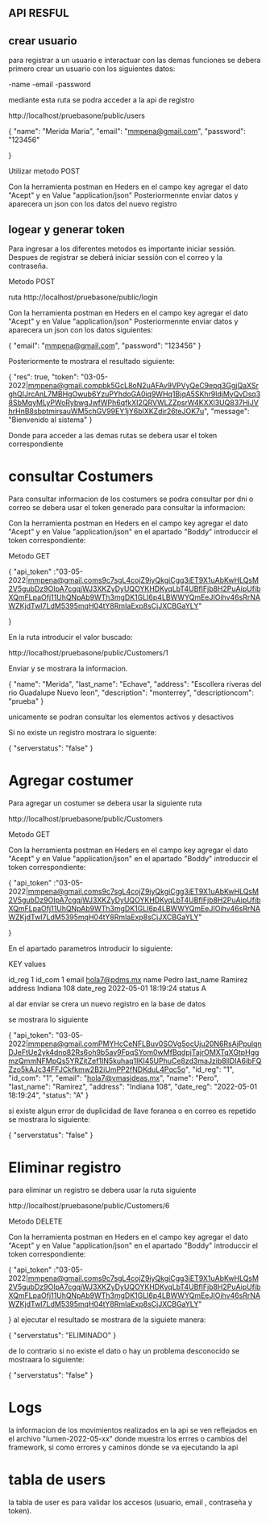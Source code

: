 
## API RESFUL

## crear usuario
para registrar a un usuario e interactuar con las demas funciones se debera primero crear un usuario 
con los siguientes datos:

-name
-email
-password

mediante esta ruta se podra acceder a la api de registro    

http://localhost/pruebasone/public/users



{
    "name": "Merida Maria",
    "email": "mmpena@gmail.com",
    "password": "123456"

}

Utilizar metodo POST

Con la herramienta postman  en Heders en el campo key agregar el dato "Acept" y en Value "application/json"
Posteriormennte enviar datos y aparecera un json con los datos del nuevo registro

## logear y generar token


Para ingresar a los diferentes metodos es importante iniciar sessión. Despues de registrar se deberá iniciar sessión con el correo y la contraseña.

Metodo POST

ruta
http://localhost/pruebasone/public/login


Con la herramienta postman  en Heders en el campo key agregar el dato "Acept" y en Value "application/json"
Posteriormennte enviar datos y aparecera un json con los datos siguientes:


{
    "email": "mmpena@gmail.com",
    "password": "123456"
}

Posteriormente te mostrara el resultado siguiente:

{
    "res": true,
    "token": "03-05-2022|mmpena@gmail.compbk5GcL8oN2uAFAv9VPVyQeC9epq3GgjQaXSrghQIJrcAnL7MBHgOwub6YzuPYhdoGA0iq9WHq1BjqA5SKhr9ldjMyQvDsq38SbMqyMLyPWoRybwgJwfWPh6qfkXI2QRVWLZZpsrW4KXXl3UQ837HiJVhrHnB8sbptmirsauWM5chGV99EY1jY6blXKZdir26teJOK7u",
    "message": "Bienvenido al sistema"
}

Donde para acceder a las demas rutas se debera usar el token correspondiente

# consultar Costumers

Para consultar informacion de los costumers se podra consultar por dni o correo
se debera usar el token generado para consultar la informacion:

Con la herramienta postman  en Heders en el campo key agregar el dato "Acept" y en Value "application/json"
en el apartado "Boddy" introduccir el token correspondiente:

Metodo GET 

{
    "api_token" :"03-05-2022|mmpena@gmail.coms9c7sgL4cojZ9iyQkgiCgg3iET9X1uAbKwHLQsM2V5gubDz9OIpA7cgqjWJ3XKZyDyUQOYKHDKyqLbT4UBfIFjb8H2PuAipUfibXQmFLpaOfj11UhQNpAb9WTh3mgDK1GLI6p4LBWWYQmEeJIOihv46sRrNAWZKjdTwI7LdM5395mqH04tY8RmIaExp8sCjJXCBGaYLY"

}

En la ruta introducir el valor buscado:

http://localhost/pruebasone/public/Customers/1

Enviar y se mostrara la informacion.

{
    "name": "Merida",
    "last_name": "Echave",
    "address": "Escollera riveras del rio Guadalupe Nuevo leon",
    "description": "monterrey",
    "descriptioncom": "prueba"
}

unicamente se podran consultar los elementos activos y desactivos

Si no existe un registro mostrara lo siguente:

{
    "serverstatus": "false"
}

# Agregar costumer

Para agregar un costumer se debera usar la siguiente ruta

http://localhost/pruebasone/public/Customers

Metodo GET

Con la herramienta postman  en Heders en el campo key agregar el dato "Acept" y en Value "application/json"
en el apartado "Boddy" introduccir el token correspondiente:


{
    "api_token" :"03-05-2022|mmpena@gmail.coms9c7sgL4cojZ9iyQkgiCgg3iET9X1uAbKwHLQsM2V5gubDz9OIpA7cgqjWJ3XKZyDyUQOYKHDKyqLbT4UBfIFjb8H2PuAipUfibXQmFLpaOfj11UhQNpAb9WTh3mgDK1GLI6p4LBWWYQmEeJIOihv46sRrNAWZKjdTwI7LdM5395mqH04tY8RmIaExp8sCjJXCBGaYLY"

}

En el apartado parametros introducir lo siguiente:

KEY             values

id_reg              1
id_com              1
email               hola7@pdms.mx
name                Pedro
last_name           Ramirez
address             Indiana 108
date_reg            2022-05-01 18:19:24
status              A


al dar enviar se crera un nuevo registro en la base de datos

se mostrara lo siguiente

{
    "api_token": "03-05-2022|mmpena@gmail.comPMYHcCeNFLBuv0SOVg5ocUju20N6RsAjPpulqnDJeFtUe2yk4dno82Rs6oh9b5av9FpqSYom0wMfBqdpjTajrOMXTqXGtpHggmzQmmNFMpQs5YRZitZef1IN5kuhaq1IKI45UPhuCe8zd3maJzib8llDIA6ibFQZzo5kAJc34FFJCkfkmw2B2iUmPP2fNDKduL4Pqc5o",
    "id_reg": "1",
    "id_com": "1",
    "email": "hola7@vmasideas.mx",
    "name": "Pero",
    "last_name": "Ramirez",
    "address": "Indiana 108",
    "date_reg": "2022-05-01 18:19:24",
    "status": "A"
}


si existe algun error de duplicidad de llave foranea o en correo es repetido se mostrara lo siguiente:

{
    "serverstatus": "false"
}


# Eliminar registro

para eliminar un registro se debera usar la ruta siguiente

http://localhost/pruebasone/public/Customers/6

Metodo  DELETE

Con la herramienta postman  en Heders en el campo key agregar el dato "Acept" y en Value "application/json"
en el apartado "Boddy" introduccir el token correspondiente:

{
    "api_token" :"03-05-2022|mmpena@gmail.coms9c7sgL4cojZ9iyQkgiCgg3iET9X1uAbKwHLQsM2V5gubDz9OIpA7cgqjWJ3XKZyDyUQOYKHDKyqLbT4UBfIFjb8H2PuAipUfibXQmFLpaOfj11UhQNpAb9WTh3mgDK1GLI6p4LBWWYQmEeJIOihv46sRrNAWZKjdTwI7LdM5395mqH04tY8RmIaExp8sCjJXCBGaYLY"

}
 al ejecutar el resultado se mostrara de la siguiete manera:

 {
    "serverstatus": "ELIMINADO"
}


de lo contrario si no existe el dato o hay un problema desconocido se mostraara lo siguiente:

{
    "serverstatus": "false"
}

# Logs

la informacion de los movimientos realizados en la api se ven reflejados en el archivo "lumen-2022-05-xx" donde muestra los errres o cambios del framework, si como errores y caminos donde se va ejecutando la api

# tabla de users

la tabla de user es para validar los accesos (usuario, email , contraseña y token).








